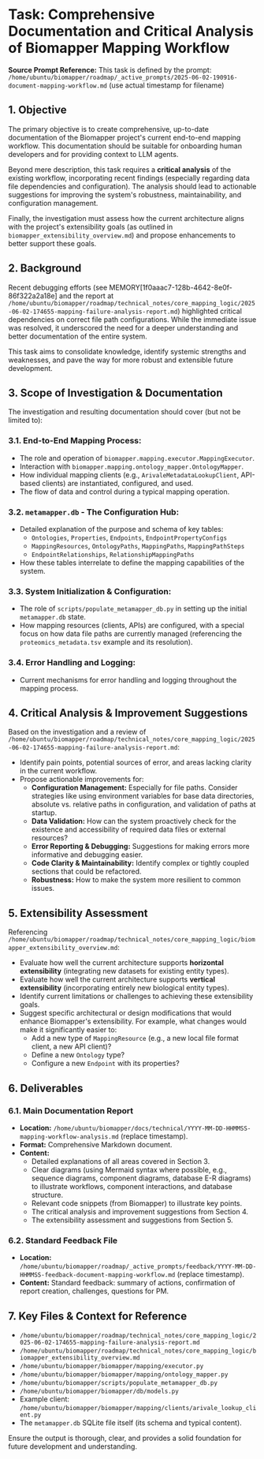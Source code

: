 # Task: Comprehensive Documentation and Critical Analysis of Biomapper Mapping Workflow

**Source Prompt Reference:** This task is defined by the prompt: `/home/ubuntu/biomapper/roadmap/_active_prompts/2025-06-02-190916-document-mapping-workflow.md` (use actual timestamp for filename)

## 1. Objective

The primary objective is to create comprehensive, up-to-date documentation of the Biomapper project's current end-to-end mapping workflow. This documentation should be suitable for onboarding human developers and for providing context to LLM agents.

Beyond mere description, this task requires a **critical analysis** of the existing workflow, incorporating recent findings (especially regarding data file dependencies and configuration). The analysis should lead to actionable suggestions for improving the system's robustness, maintainability, and configuration management.

Finally, the investigation must assess how the current architecture aligns with the project's extensibility goals (as outlined in `biomapper_extensibility_overview.md`) and propose enhancements to better support these goals.

## 2. Background

Recent debugging efforts (see MEMORY[1f0aaac7-128b-4642-8e0f-86f322a2a18e] and the report at `/home/ubuntu/biomapper/roadmap/technical_notes/core_mapping_logic/2025-06-02-174655-mapping-failure-analysis-report.md`) highlighted critical dependencies on correct file path configurations. While the immediate issue was resolved, it underscored the need for a deeper understanding and better documentation of the entire system.

This task aims to consolidate knowledge, identify systemic strengths and weaknesses, and pave the way for more robust and extensible future development.

## 3. Scope of Investigation & Documentation

The investigation and resulting documentation should cover (but not be limited to):

### 3.1. End-to-End Mapping Process:
*   The role and operation of `biomapper.mapping.executor.MappingExecutor`.
*   Interaction with `biomapper.mapping.ontology_mapper.OntologyMapper`.
*   How individual mapping clients (e.g., `ArivaleMetadataLookupClient`, API-based clients) are instantiated, configured, and used.
*   The flow of data and control during a typical mapping operation.

### 3.2. `metamapper.db` - The Configuration Hub:
*   Detailed explanation of the purpose and schema of key tables:
    *   `Ontologies`, `Properties`, `Endpoints`, `EndpointPropertyConfigs`
    *   `MappingResources`, `OntologyPaths`, `MappingPaths`, `MappingPathSteps`
    *   `EndpointRelationships`, `RelationshipMappingPaths`
*   How these tables interrelate to define the mapping capabilities of the system.

### 3.3. System Initialization & Configuration:
*   The role of `scripts/populate_metamapper_db.py` in setting up the initial `metamapper.db` state.
*   How mapping resources (clients, APIs) are configured, with a special focus on how data file paths are currently managed (referencing the `proteomics_metadata.tsv` example and its resolution).

### 3.4. Error Handling and Logging:
*   Current mechanisms for error handling and logging throughout the mapping process.

## 4. Critical Analysis & Improvement Suggestions

Based on the investigation and a review of `/home/ubuntu/biomapper/roadmap/technical_notes/core_mapping_logic/2025-06-02-174655-mapping-failure-analysis-report.md`:

*   Identify pain points, potential sources of error, and areas lacking clarity in the current workflow.
*   Propose actionable improvements for:
    *   **Configuration Management:** Especially for file paths. Consider strategies like using environment variables for base data directories, absolute vs. relative paths in configuration, and validation of paths at startup.
    *   **Data Validation:** How can the system proactively check for the existence and accessibility of required data files or external resources?
    *   **Error Reporting & Debugging:** Suggestions for making errors more informative and debugging easier.
    *   **Code Clarity & Maintainability:** Identify complex or tightly coupled sections that could be refactored.
    *   **Robustness:** How to make the system more resilient to common issues.

## 5. Extensibility Assessment

Referencing `/home/ubuntu/biomapper/roadmap/technical_notes/core_mapping_logic/biomapper_extensibility_overview.md`:

*   Evaluate how well the current architecture supports **horizontal extensibility** (integrating new datasets for existing entity types).
*   Evaluate how well the current architecture supports **vertical extensibility** (incorporating entirely new biological entity types).
*   Identify current limitations or challenges to achieving these extensibility goals.
*   Suggest specific architectural or design modifications that would enhance Biomapper's extensibility. For example, what changes would make it significantly easier to:
    *   Add a new type of `MappingResource` (e.g., a new local file format client, a new API client)?
    *   Define a new `Ontology` type?
    *   Configure a new `Endpoint` with its properties?

## 6. Deliverables

### 6.1. Main Documentation Report
*   **Location:** `/home/ubuntu/biomapper/docs/technical/YYYY-MM-DD-HHMMSS-mapping-workflow-analysis.md` (replace timestamp).
*   **Format:** Comprehensive Markdown document.
*   **Content:**
    *   Detailed explanations of all areas covered in Section 3.
    *   Clear diagrams (using Mermaid syntax where possible, e.g., sequence diagrams, component diagrams, database E-R diagrams) to illustrate workflows, component interactions, and database structure.
    *   Relevant code snippets (from Biomapper) to illustrate key points.
    *   The critical analysis and improvement suggestions from Section 4.
    *   The extensibility assessment and suggestions from Section 5.

### 6.2. Standard Feedback File
*   **Location:** `/home/ubuntu/biomapper/roadmap/_active_prompts/feedback/YYYY-MM-DD-HHMMSS-feedback-document-mapping-workflow.md` (replace timestamp).
*   **Content:** Standard feedback: summary of actions, confirmation of report creation, challenges, questions for PM.

## 7. Key Files & Context for Reference
*   `/home/ubuntu/biomapper/roadmap/technical_notes/core_mapping_logic/2025-06-02-174655-mapping-failure-analysis-report.md`
*   `/home/ubuntu/biomapper/roadmap/technical_notes/core_mapping_logic/biomapper_extensibility_overview.md`
*   `/home/ubuntu/biomapper/biomapper/mapping/executor.py`
*   `/home/ubuntu/biomapper/biomapper/mapping/ontology_mapper.py`
*   `/home/ubuntu/biomapper/scripts/populate_metamapper_db.py`
*   `/home/ubuntu/biomapper/biomapper/db/models.py`
*   Example client: `/home/ubuntu/biomapper/biomapper/mapping/clients/arivale_lookup_client.py`
*   The `metamapper.db` SQLite file itself (its schema and typical content).

Ensure the output is thorough, clear, and provides a solid foundation for future development and understanding.
